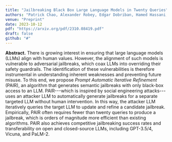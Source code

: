 ```yaml
---
title: "Jailbreaking Black Box Large Language Models in Twenty Queries"
authors: "Patrick Chao, Alexander Robey, Edgar Dobriban, Hamed Hassani, George J. Pappas, Eric Wong"
venue: "Preprint"
date: 2023-10-12
pdf: "https://arxiv.org/pdf/2310.08419.pdf"
draft: false
github: "#"
---
```


**Abstract.** There is growing interest in ensuring that large language models (LLMs) align with human values. However, the alignment of such models is vulnerable to adversarial jailbreaks, which coax LLMs into overriding their safety guardrails. The identification of these vulnerabilities is therefore instrumental in understanding inherent weaknesses and preventing future misuse.  To this end, we propose *Prompt Automatic Iterative Refinement* (PAIR), an algorithm that generates semantic jailbreaks with only black-box access to an LLM. PAIR---which is inspired by social engineering attacks---uses an attacker LLM to automatically generate jailbreaks for a separate targeted LLM without human intervention. In this way, the attacker LLM iteratively queries the target LLM to update and refine a candidate jailbreak. Empirically, PAIR often requires fewer than twenty queries to produce a jailbreak, which is orders of magnitude more efficient than existing algorithms.  PAIR also achieves competitive jailbreaking success rates and transferability on open and closed-source LLMs, including GPT-3.5/4, Vicuna, and PaLM-2.
